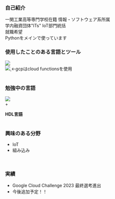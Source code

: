 ### 自己紹介
一関工業高等専門学校在籍 情報・ソフトウェア系所属  
学内融資団体"ITs" IoT部門統括  
就職希望  
Pythonをメインで使っています

### 使用したことのある言語とツール
<a href="https://skillicons.dev">
<img src="https://skillicons.dev/icons?i=python,cs,html,css " />  
<br><img src="https://skillicons.dev/icons?i=raspberrypi,firebase,gcp " />
</a>
←gcpはcloud functionsを使用  
<br>  
<br>  

### 勉強中の言語
<a href="https://skillicons.dev">
<img src="https://skillicons.dev/icons?i=go " />  
</a>
<br>
    +
<br>  

**HDL言語**   
<br>
### 興味のある分野
- IoT
- 組み込み
<br>

### 実績  

- Google Cloud Challenge 2023 最終選考進出
- 今後追加予定！！

 

<!--
**mahiro-tech/mahiro-tech** is a ✨ _special_ ✨ repository because its `README.md` (this file) appears on your GitHub profile.

Here are some ideas to get you started:

- 🔭 I’m currently working on ...
- 🌱 I’m currently learning ...
- 👯 I’m looking to collaborate on ...
- 🤔 I’m looking for help with ...
- 💬 Ask me about ...
- 📫 How to reach me: ...
- 😄 Pronouns: ...
- ⚡ Fun fact: ...
-->
